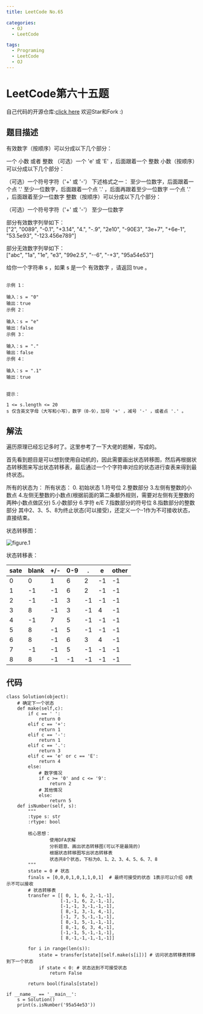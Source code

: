 ```yaml
---
title: LeetCode No.65

categories:
  - OJ
  - LeetCode

tags:
  - Programing
  - LeetCode
  - OJ
---
```


# LeetCode第六十五题
自己代码的开源仓库:[click here](https://github.com/zs670980918/LeetCode_Coding_Record)  欢迎Star和Fork :)

## 题目描述
有效数字（按顺序）可以分成以下几个部分：

一个 小数 或者 整数
（可选）一个 'e' 或 'E' ，后面跟着一个 整数
小数（按顺序）可以分成以下几个部分：

（可选）一个符号字符（'+' 或 '-'）
下述格式之一：
至少一位数字，后面跟着一个点 '.'
至少一位数字，后面跟着一个点 '.' ，后面再跟着至少一位数字
一个点 '.' ，后面跟着至少一位数字
整数（按顺序）可以分成以下几个部分：

（可选）一个符号字符（'+' 或 '-'）
至少一位数字  

部分有效数字列举如下：  
["2", "0089", "-0.1", "+3.14", "4.", "-.9", "2e10", "-90E3", "3e+7", "+6e-1", "53.5e93", "-123.456e789"]  

部分无效数字列举如下：  
["abc", "1a", "1e", "e3", "99e2.5", "--6", "-+3", "95a54e53"]    

给你一个字符串 s ，如果 s 是一个 有效数字 ，请返回 true 。

```

示例 1：

输入：s = "0"
输出：true
示例 2：

输入：s = "e"
输出：false
示例 3：

输入：s = "."
输出：false
示例 4：

输入：s = ".1"
输出：true
 

提示：

1 <= s.length <= 20
s 仅含英文字母（大写和小写），数字（0-9），加号 '+' ，减号 '-' ，或者点 '.' 。
```
## 解法
遍历原理已经忘记多时了。这里参考了一下大佬的题解，写成的。   

首先看到题目是可以想到使用自动机的，因此需要画出状态转移图，然后再根据状态转移图来写出状态转移表，最后通过一个个字符串对应的状态进行查表来得到最终状态。  

所有的状态为：
所有状态：
    0. 初始状态
    1.符号位
    2.整数部分
    3.左侧有整数的小数点
    4.左侧无整数的小数点(根据前面的第二条额外规则，需要对左侧有无整数的两种小数点做区分)
    5.小数部分
    6.字符 e/E
    7.指数部分的符号位
    8.指数部分的整数部分
其中2、3、5、8为终止状态(可以接受)，还定义一个-1作为不可接收状态，直接结束。  

状态转移图：

![figure.1](https://gitee.com/zyp521/upload_image/raw/master/bsXOCq.jpg)

状态转移表：


sate | blank | +/- | 0-9 | . | e | other
---|---|---|---|---|---|---
0 |	0 |	1 |	6 |	2 |	-1 | -1
1 | -1 | -1 | 6 | 2 | -1 |-1
2 | -1 | -1 | 3 | -1 | -1 | -1
3 | 8 | -1 | 3 | -1 | 4 |	-1
4 | -1 | 7 | 5 | -1 | -1 | -1
5 | 8 | -1 | 5 | -1 | -1 | -1
6 | 8 | -1 | 6 | 3 | 4 |	-1
7 | -1 | -1 | 5	| -1 | -1 | -1
8 | 8 | -1 | -1 | -1 | -1 |-1


## 代码
```
class Solution(object):
    # 确定下一个状态
    def make(self,c):
        if c == ' ':
            return 0
        elif c == '+':
            return 1
        elif c == '-':
            return 1
        elif c == '.':
            return 3
        elif c == 'e' or c == 'E':
            return 4
        else:
            # 数字情况
            if c >= '0' and c <= '9':
                return 2
            # 其他情况
            else:
                return 5
    def isNumber(self, s):
        """
        :type s: str
        :rtype: bool

        核心思想：
                使用DFA求解
                分析题意、画出状态转移图(可以不是最简的)
                根据状态转移图写出状态转移表
                状态共8个状态，下标为0、1、2、3、4、5、6、7、8
        """
        state = 0 # 状态
        finals = [0,0,0,1,0,1,1,0,1]  # 最终可接受的状态 1表示可以介绍 0表示不可以接收
        # 状态转移表
        transfer = [[ 0, 1, 6, 2,-1,-1],
                    [-1,-1, 6, 2,-1,-1],
                    [-1,-1, 3,-1,-1,-1],
                    [ 8,-1, 3,-1, 4,-1],
                    [-1, 7, 5,-1,-1,-1],
                    [ 8,-1, 5,-1,-1,-1],
                    [ 8,-1, 6, 3, 4,-1],
                    [-1,-1, 5,-1,-1,-1],
                    [ 8,-1,-1,-1,-1,-1]]

        for i in range(len(s)):
            state = transfer[state][self.make(s[i])] # 访问状态转移表转移到下一个状态
            if state < 0: # 状态达到不可接受状态
                return False

        return bool(finals[state])

if __name__ == '__main__':
    s = Solution()
    print(s.isNumber('95a54e53'))

```